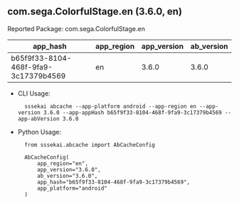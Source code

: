 com.sega.ColorfulStage.en (3.6.0, en)
---
Reported Package: com.sega.ColorfulStage.en

|                                        app_hash|   app_region|  app_version|   ab_version|
|------------------------------------------------|-------------|-------------|-------------|
|            b65f9f33-8104-468f-9fa9-3c17379b4569|           en|        3.6.0|        3.6.0|

- CLI Usage:

        sssekai abcache --app-platform android --app-region en --app-version 3.6.0 --app-appHash b65f9f33-8104-468f-9fa9-3c17379b4569 --app-abVersion 3.6.0

- Python Usage:

        from sssekai.abcache import AbCacheConfig

        AbCacheConfig(
            app_region="en",
            app_version="3.6.0",
            ab_version="3.6.0",
            app_hash="b65f9f33-8104-468f-9fa9-3c17379b4569",
            app_platform="android"
        )

